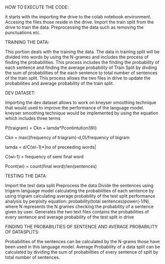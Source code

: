 HOW TO EXECUTE THE CODE:

it starts with the importing the drive to the colab notebook environment.
Accesing the files those reside in the drive.
Import the train split from the drive to train the data.
Preprocessing the data such as removing the punctuations etc.

TRAINING THE DATA:

This portion deals with the training the data. The data in training split will be divided into words by using the N-grames and includes the process of finding the probabilities.
This process includes the finding the probability of each sentence and finding the average probability of Train Split by divding the sum of probabilities of the each sentence to total number of sentences of the train split.
This process allows the two files in drive to update the probabilities and average probability of the train split.

DEV DATASET:

Importing the dev dataset allows to work on kneyser smoothing technique that would used to improve the performance of the language model.
kneyser smoothing technique would be implemented by using the equation which includes three terms

P(traigram) = Ckn + lamda*Pcontintution(Wi)

Ckn = max((frequency of triagram)-d,0)/frequency of bigram

lamda = d/C(wi-1)*|no of preceeding words|

C(wi-1) = frequency of semi final word

Pcont(wi) = count(final word)/len(sentences)

TESTING THE DATA:

Import the test data split
Preprocess the data
Divide the sentences using trigarm language model
calculating the probabilities of each sentence by using trigram
calculating average probability of the test split
performance analysis by perplxity equation: probability(total sentences)power(-1/N), where N represents the N grames
checking the probability of a sentence given by user.
Generates the two text files contains the probabilities of every sentence and average probability of the test split in drive


FINDING THE PROBABILITIES OF SENTENCE AND AVERAGE PROBABILITY OF DATASPLITS:

Probabilities of the sentences can be calculated by the N-grams those have been used in this language model.
Average Probability of a data split can be calculated by dividing the sum of probabilities of every sentence of split by total number of sentences.



